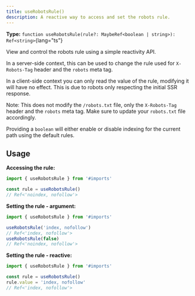```yaml
---
title: useRobotsRule()
description: A reactive way to access and set the robots rule.
---
```


**Type:** `function useRobotsRule(rule?: MaybeRef<boolean | string>): Ref<string>`{lang="ts"}

View and control the robots rule using a simple reactivity API.

In a server-side context, this can be used to change the rule used for `X-Robots-Tag` header and the `robots` meta tag.

In a client-side context you can only read the value of the rule, modifying it will have no effect. This is due to robots only respecting the initial SSR response.

Note: This does not modify the `/robots.txt` file, only the `X-Robots-Tag` header and the `robots` meta tag. Make sure to update your `robots.txt` file accordingly.

Providing a `boolean` will either enable or disable indexing for the current path using the default rules.

## Usage

**Accessing the rule:**

```ts
import { useRobotsRule } from '#imports'

const rule = useRobotsRule()
// Ref<'noindex, nofollow'>
```

**Setting the rule - argument:**

```ts
import { useRobotsRule } from '#imports'

useRobotsRule('index, nofollow')
// Ref<'index, nofollow'>
useRobotsRule(false)
// Ref<'noindex, nofollow'>
```

**Setting the rule - reactive:**

```ts
import { useRobotsRule } from '#imports'

const rule = useRobotsRule()
rule.value = 'index, nofollow'
// Ref<'index, nofollow'>
```
